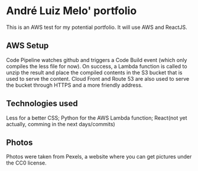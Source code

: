 # André Luiz Melo' portfolio
This is an AWS test for my potential portfolio.
It will use AWS and ReactJS.

## AWS Setup
Code Pipeline watches github and triggers a Code Build event (which only compiles the less file for now). On success, a Lambda function is called to unzip the result and place the compiled contents in the S3 bucket that is used to serve the content. Cloud Front and Route 53 are also used to serve the bucket through HTTPS and a more friendly address.

## Technologies used
Less for a better CSS;
Python for the AWS Lambda function;
React(not yet actually, comming in the next days/commits)


## Photos
Photos were taken from Pexels, a website where you can get pictures under the CC0 license.